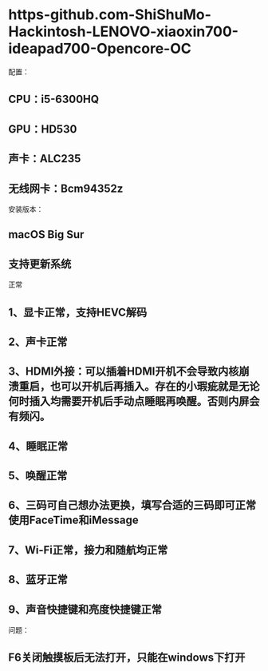 # https-github.com-ShiShuMo-Hackintosh-LENOVO-xiaoxin700-ideapad700-Opencore-OC

配置：
##  CPU：i5-6300HQ
##  GPU：HD530
##  声卡：ALC235
##  无线网卡：Bcm94352z
  
安装版本：
##   macOS Big Sur
##   支持更新系统

正常  
##  1、显卡正常，支持HEVC解码
##  2、声卡正常
##  3、HDMI外接：可以插着HDMI开机不会导致内核崩溃重启，也可以开机后再插入。存在的小瑕疵就是无论何时插入均需要开机后手动点睡眠再唤醒。否则内屏会有频闪。
##  4、睡眠正常
##  5、唤醒正常
##  6、三码可自己想办法更换，填写合适的三码即可正常使用FaceTime和iMessage
##  7、Wi-Fi正常，接力和随航均正常
##  8、蓝牙正常
##  9、声音快捷键和亮度快捷键正常
  
问题： 
##   F6关闭触摸板后无法打开，只能在windows下打开
